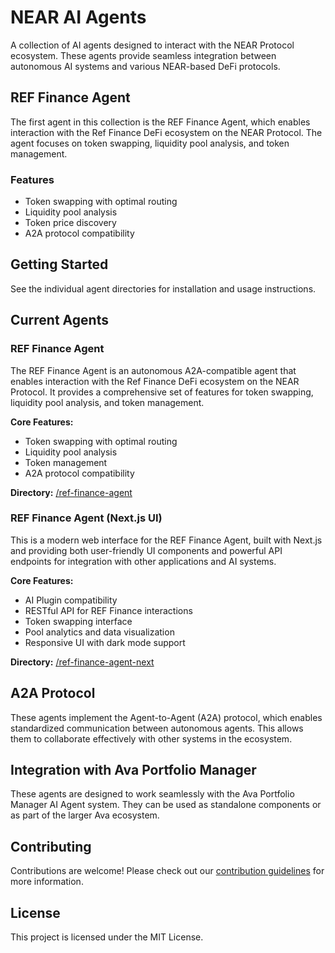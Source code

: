 # NEAR AI Agents

A collection of AI agents designed to interact with the NEAR Protocol ecosystem. These agents provide seamless integration between autonomous AI systems and various NEAR-based DeFi protocols.

## REF Finance Agent

The first agent in this collection is the REF Finance Agent, which enables interaction with the Ref Finance DeFi ecosystem on the NEAR Protocol. The agent focuses on token swapping, liquidity pool analysis, and token management.

### Features
- Token swapping with optimal routing
- Liquidity pool analysis
- Token price discovery
- A2A protocol compatibility

## Getting Started

See the individual agent directories for installation and usage instructions.

## Current Agents

### REF Finance Agent

The REF Finance Agent is an autonomous A2A-compatible agent that enables interaction with the Ref Finance DeFi ecosystem on the NEAR Protocol. It provides a comprehensive set of features for token swapping, liquidity pool analysis, and token management.

**Core Features:**
- Token swapping with optimal routing
- Liquidity pool analysis
- Token management
- A2A protocol compatibility

**Directory:** [/ref-finance-agent](/ref-finance-agent)

### REF Finance Agent (Next.js UI)

This is a modern web interface for the REF Finance Agent, built with Next.js and providing both user-friendly UI components and powerful API endpoints for integration with other applications and AI systems.

**Core Features:**
- AI Plugin compatibility
- RESTful API for REF Finance interactions
- Token swapping interface
- Pool analytics and data visualization
- Responsive UI with dark mode support

**Directory:** [/ref-finance-agent-next](/ref-finance-agent-next)

## A2A Protocol

These agents implement the Agent-to-Agent (A2A) protocol, which enables standardized communication between autonomous agents. This allows them to collaborate effectively with other systems in the ecosystem.

## Integration with Ava Portfolio Manager

These agents are designed to work seamlessly with the Ava Portfolio Manager AI Agent system. They can be used as standalone components or as part of the larger Ava ecosystem.

## Contributing

Contributions are welcome! Please check out our [contribution guidelines](CONTRIBUTING.md) for more information.

## License

This project is licensed under the MIT License. 